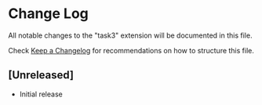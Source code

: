 # Change Log

All notable changes to the "task3" extension will be documented in this file.

Check [Keep a Changelog](http://keepachangelog.com/) for recommendations on how to structure this file.

## [Unreleased]

- Initial release